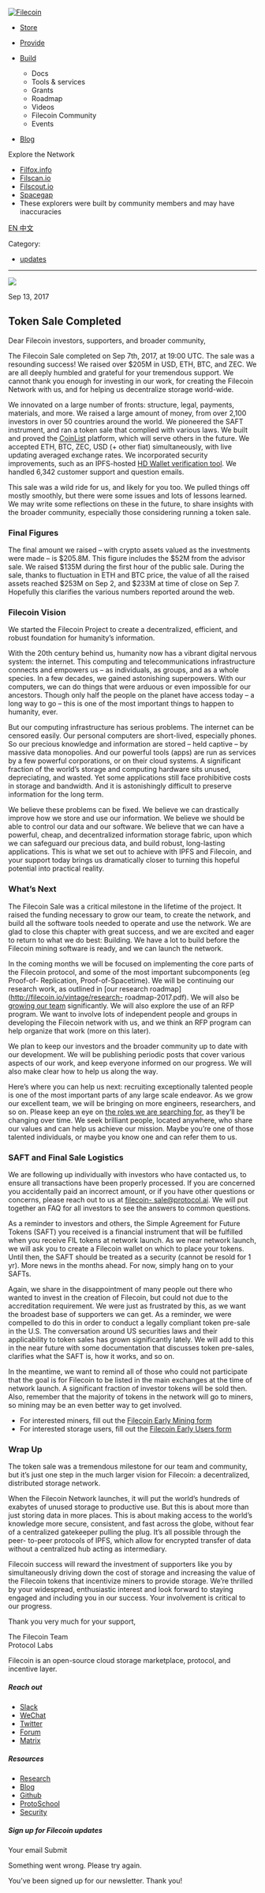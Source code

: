 [ ![Filecoin](../../../images/filecoin-logo.svg) ](../../../)

  * [Store](../../../store/)
  * [Provide](../../../provide/)
  * [Build](../../../build/)

    * Docs
    * Tools & services
    * Grants
    * Roadmap
    * Videos
    * Filecoin Community
    * Events

  * [Blog](../../../blog/)

Explore the Network

  * [Filfox.info](https://filfox.info/en)
  * [Filscan.io](https://filscan.io/#/tipset/chain)
  * [Filscout.io](https://filscout.io/en/)
  * [Spacegap](https://spacegap.github.io)
  * These explorers were built by community members and may have inaccuracies

[ EN ](../../../en) [ 中文 ](../../../zh-cn)

Category:

  * [updates](../../../blog/updates)

  *   *   * 

![](../../../images/icons/social/share.svg)

Sep 13, 2017  

## Token Sale Completed

Dear Filecoin investors, supporters, and broader community,

The Filecoin Sale completed on Sep 7th, 2017, at 19:00 UTC. The sale was a
resounding success! We raised over $205M in USD, ETH, BTC, and ZEC. We are all
deeply humbled and grateful for your tremendous support. We cannot thank you
enough for investing in our work, for creating the Filecoin Network with us,
and for helping us decentralize storage world-wide.

We innovated on a large number of fronts: structure, legal, payments,
materials, and more. We raised a large amount of money, from over 2,100
investors in over 50 countries around the world. We pioneered the SAFT
instrument, and ran a token sale that complied with various laws. We built and
proved the [CoinList](https://coinlist.co/) platform, which will serve others
in the future. We accepted ETH, BTC, ZEC, USD (+ other fiat) simultaneously,
with live updating averaged exchange rates. We incorporated security
improvements, such as an IPFS-hosted [HD Wallet verification
tool](https://verify.coinlist.co/). We handled 6,342 customer support and
question emails.

This sale was a wild ride for us, and likely for you too. We pulled things off
mostly smoothly, but there were some issues and lots of lessons learned. We
may write some reflections on these in the future, to share insights with the
broader community, especially those considering running a token sale.

### Final Figures

The final amount we raised – with crypto assets valued as the investments were
made – is $205.8M. This figure includes the $52M from the advisor sale. We
raised $135M during the first hour of the public sale. During the sale, thanks
to fluctuation in ETH and BTC price, the value of all the raised assets
reached $253M on Sep 2, and $233M at time of close on Sep 7. Hopefully this
clarifies the various numbers reported around the web.

### Filecoin Vision

We started the Filecoin Project to create a decentralized, efficient, and
robust foundation for humanity’s information.

With the 20th century behind us, humanity now has a vibrant digital nervous
system: the internet. This computing and telecommunications infrastructure
connects and empowers us – as individuals, as groups, and as a whole species.
In a few decades, we gained astonishing superpowers. With our computers, we
can do things that were arduous or even impossible for our ancestors. Though
only half the people on the planet have access today – a long way to go – this
is one of the most important things to happen to humanity, ever.

But our computing infrastructure has serious problems. The internet can be
censored easily. Our personal computers are short-lived, especially phones. So
our precious knowledge and information are stored – held captive – by massive
data monopolies. And our powerful tools (apps) are run as services by a few
powerful corporations, or on their cloud systems. A significant fraction of
the world’s storage and computing hardware sits unused, depreciating, and
wasted. Yet some applications still face prohibitive costs in storage and
bandwidth. And it is astonishingly difficult to preserve information for the
long term.

We believe these problems can be fixed. We believe we can drastically improve
how we store and use our information. We believe we should be able to control
our data and our software. We believe that we can have a powerful, cheap, and
decentralized information storage fabric, upon which we can safeguard our
precious data, and build robust, long-lasting applications. This is what we
set out to achieve with IPFS and Filecoin, and your support today brings us
dramatically closer to turning this hopeful potential into practical reality.

### What’s Next

The Filecoin Sale was a critical milestone in the lifetime of the project. It
raised the funding necessary to grow our team, to create the network, and
build all the software tools needed to operate and use the network. We are
glad to close this chapter with great success, and we are excited and eager to
return to what we do best: Building. We have a lot to build before the
Filecoin mining software is ready, and we can launch the network.

In the coming months we will be focused on implementing the core parts of the
Filecoin protocol, and some of the most important subcomponents (eg Proof-of-
Replication, Proof-of-Spacetime). We will be continuing our research work, as
outlined in [our research roadmap](http://filecoin.io/vintage/research-
roadmap-2017.pdf). We will also be [growing our
team](https://protocol.ai/join/#Current_Openings) significantly. We will also
explore the use of an RFP program. We want to involve lots of independent
people and groups in developing the Filecoin network with us, and we think an
RFP program can help organize that work (more on this later).

We plan to keep our investors and the broader community up to date with our
development. We will be publishing periodic posts that cover various aspects
of our work, and keep everyone informed on our progress. We will also make
clear how to help us along the way.

Here’s where you can help us next: recruiting exceptionally talented people is
one of the most important parts of any large scale endeavor. As we grow our
excellent team, we will be bringing on more engineers, researchers, and so on.
Please keep an eye on [the roles we are searching
for](https://protocol.ai/join/#Current_Openings), as they’ll be changing over
time. We seek brilliant people, located anywhere, who share our values and can
help us achieve our mission. Maybe you’re one of those talented individuals,
or maybe you know one and can refer them to us.

### SAFT and Final Sale Logistics

We are following up individually with investors who have contacted us, to
ensure all transactions have been properly processed. If you are concerned you
accidentally paid an incorrect amount, or if you have other questions or
concerns, please reach out to us at [filecoin-
sale@protocol.ai](mailto:filecoin-sale@protocol.ai). We will put together an
FAQ for all investors to see the answers to common questions.

As a reminder to investors and others, the Simple Agreement for Future Tokens
(SAFT) you received is a financial instrument that will be fulfilled when you
receive FIL tokens at network launch. As we near network launch, we will ask
you to create a Filecoin wallet on which to place your tokens. Until then, the
SAFT should be treated as a security (cannot be resold for 1 yr). More news in
the months ahead. For now, simply hang on to your SAFTs.

Again, we share in the disappointment of many people out there who wanted to
invest in the creation of Filecoin, but could not due to the accreditation
requirement. We were just as frustrated by this, as we want the broadest base
of supporters we can get. As a reminder, we were compelled to do this in order
to conduct a legally compliant token pre-sale in the U.S. The conversation
around US securities laws and their applicability to token sales has grown
significantly lately. We will add to this in the near future with some
documentation that discusses token pre-sales, clarifies what the SAFT is, how
it works, and so on.

In the meantime, we want to remind all of those who could not participate that
the goal is for Filecoin to be listed in the main exchanges at the time of
network launch. A significant fraction of investor tokens will be sold then.
Also, remember that the majority of tokens in the network will go to miners,
so mining may be an even better way to get involved.

  * For interested miners, fill out the [Filecoin Early Mining form](https://docs.google.com/forms/d/e/1FAIpQLSfdFpWhJj8OIGA2iXrT3bnLgVK9bgR_1iLMPdAcXLxr_1d-pw/viewform?c=0&w=1)
  * For interested storage users, fill out the [Filecoin Early Users form](https://goo.gl/forms/ZuzFgjMHvRzj4QLu1)

### Wrap Up

The token sale was a tremendous milestone for our team and community, but it’s
just one step in the much larger vision for Filecoin: a decentralized,
distributed storage network.

When the Filecoin Network launches, it will put the world’s hundreds of
exabytes of unused storage to productive use. But this is about more than just
storing data in more places. This is about making access to the world’s
knowledge more secure, consistent, and fast across the globe, without fear of
a centralized gatekeeper pulling the plug. It’s all possible through the peer-
to-peer protocols of IPFS, which allow for encrypted transfer of data without
a centralized hub acting as intermediary.

Filecoin success will reward the investment of supporters like you by
simultaneously driving down the cost of storage and increasing the value of
the Filecoin tokens that incentivize miners to provide storage. We’re thrilled
by your widespread, enthusiastic interest and look forward to staying engaged
and including you in our success. Your involvement is critical to our
progress.

Thank you very much for your support,

The Filecoin Team  
Protocol Labs

Filecoin is an open-source cloud storage marketplace, protocol, and incentive
layer.

##### Reach out

  * [Slack ](https://filecoin.io/slack)
  * [WeChat  ](https://weixin.qq.com/r/1xz54Y-EctINrcuC90nF)
  * [Twitter ](https://twitter.com/Filecoin)
  * [Forum ](https://github.com/filecoin-project/community#forums)
  * [Matrix ](https://riot.im/app/#/group/+filecoin:matrix.org)

##### Resources

  * [Research](https://research.filecoin.io/)
  * [Blog](https://filecoin.io/blog/)
  * [Github](https://github.com/filecoin-project)
  * [ProtoSchool](https://proto.school/course/filecoin)
  * [Security](https://security.filecoin.io/)

##### Sign up for Filecoin updates

Your email Submit

Something went wrong. Please try again.

You’ve been signed up for our newsletter. Thank you!

